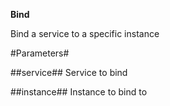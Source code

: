 **Bind**

Bind a service to a specific instance

#Parameters#


##service##
Service to bind

##instance##
Instance to bind to
